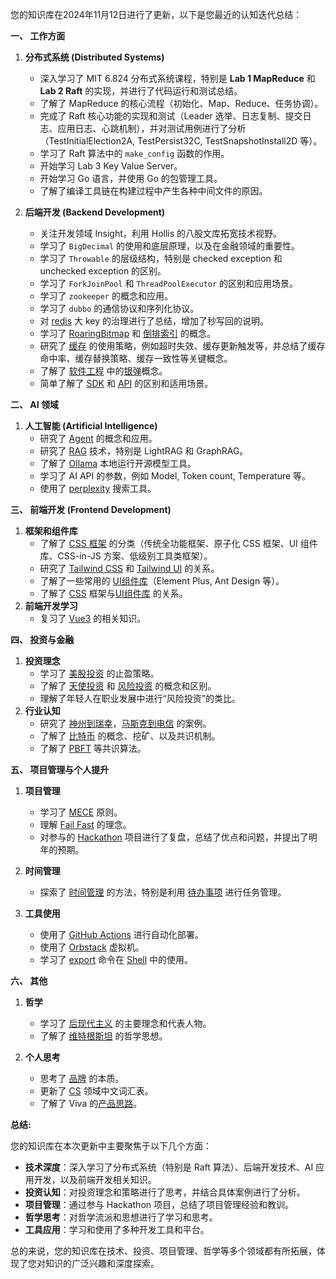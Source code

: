 您的知识库在2024年11月12日进行了更新，以下是您最近的认知迭代总结：

**一、 工作方面**

1. **分布式系统 (Distributed Systems)**
    *   深入学习了 MIT 6.824 分布式系统课程，特别是 **Lab 1 MapReduce** 和 **Lab 2 Raft** 的实现，并进行了代码运行和测试总结。
    *   了解了 MapReduce 的核心流程（初始化、Map、Reduce、任务协调）。
    *   完成了 Raft 核心功能的实现和测试（Leader 选举、日志复制、提交日志、应用日志、心跳机制），并对测试用例进行了分析（TestInitialElection2A, TestPersist32C, TestSnapshotInstall2D 等）。
    *   学习了 Raft 算法中的 `make_config` 函数的作用。
    *   开始学习 Lab 3 Key Value Server。
    *   开始学习 Go 语言，并使用 Go 的包管理工具。
    *   了解了编译工具链在构建过程中产生各种中间文件的原因。

2. **后端开发 (Backend Development)**
    *   关注开发领域 Insight，利用 Hollis 的八股文库拓宽技术视野。
    *   学习了 `BigDecimal` 的使用和底层原理，以及在金融领域的重要性。
    *   学习了 `Throwable` 的层级结构，特别是 checked exception 和 unchecked exception 的区别。
    *   学习了 `ForkJoinPool` 和 `ThreadPoolExecutor` 的区别和应用场景。
    *   学习了 `zookeeper` 的概念和应用。
    *   学习了 `dubbo` 的通信协议和序列化协议。
    *   对 [redis](redis.md) 大 key 的治理进行了总结，增加了秒写回的说明。
    *   学习了 [RoaringBitmap](RoaringBitmap.md) 和 [倒排索引](倒排索引.md) 的概念。
    *   研究了 [缓存](缓存.md) 的使用策略，例如超时失效、缓存更新触发等，并总结了缓存命中率、缓存替换策略、缓存一致性等关键概念。
    *   了解了 [软件工程](软件工程.md) 中的[银弹](银弹.md)概念。
    *   简单了解了 [SDK](SDK.md) 和 [API](API.md) 的区别和适用场景。

**二、  AI 领域**

1. **人工智能 (Artificial Intelligence)**
    *   研究了 [Agent](Agent.md) 的概念和应用。
    *   研究了 [RAG](RAG.md) 技术，特别是 LightRAG 和 GraphRAG。
    *   了解了 [Ollama](Ollama.md) 本地运行开源模型工具。
    *   学习了 AI API 的参数，例如 Model, Token count, Temperature 等。
    *   使用了 [perplexity](perplexity.md) 搜索工具。

**三、 前端开发 (Frontend Development)**

1. **框架和组件库**
    *   了解了 [CSS 框架](CSS%20框架.md) 的分类（传统全功能框架、原子化 CSS 框架、UI 组件库、CSS-in-JS 方案、低级别工具类框架）。
    *   研究了 [Tailwind CSS](Tailwind%20CSS.md) 和 [Tailwind UI](Tailwind%20UI.md) 的关系。
    *   了解了一些常用的 [UI组件库](UI组件库.md)（Element Plus, Ant Design 等）。
    *   了解了 [CSS](CSS.md) 框架与[UI组件库](UI组件库.md) 的关系。
2. **前端开发学习**
    *   复习了 [Vue3](Vue3@.md) 的相关知识。

**四、  投资与金融**

1. **投资理念**
    *   学习了 [美股投资](美股投资/@美股投资.md) 的止盈策略。
    *   了解了 [天使投资](天使投资.md) 和 [风险投资](风险投资.md) 的概念和区别。
    *   理解了年轻人在职业发展中进行“风险投资”的类比。
2. **行业认知**
    *   研究了 [神州到瑞幸](神州到瑞幸.md)，[马斯克到电信](马斯克到电信.md) 的案例。
    *   了解了 [比特币](比特币突破%2010%20万美金.md) 的概念、挖矿、以及共识机制。
    *   了解了 [PBFT](PBFT.md) 等共识算法。

**五、 项目管理与个人提升**

1. **项目管理**
    *   学习了 [MECE](MECE.md) 原则。
    *   理解 [Fail Fast](失败越快，成功越快.md) 的理念。
    *   对参与的 [Hackathon](Hackathon.md) 项目进行了复盘，总结了优点和问题，并提出了明年的预期。

2. **时间管理**
    *   探索了 [时间管理](时间管理.md) 的方法，特别是利用 [待办事项](待办事项.md) 进行任务管理。

3. **工具使用**
    *   使用了 [GitHub Actions](GitHub%20Actions.md) 进行自动化部署。
    *   使用了 [Orbstack](Orbstack.md) 虚拟机。
    *   学习了 [export](export.md) 命令在 [Shell](Shell.md) 中的使用。

**六、 其他**

1. **哲学**
    *   学习了 [后现代主义](后现代主义.md) 的主要理念和代表人物。
    *   了解了 [维特根斯坦](维特根斯坦.md) 的哲学思想。

2. **个人思考**
    *   思考了 [品牌](品牌.md) 的本质。
    *   更新了 [CS](CS@.md) 领域中文词汇表。
    *   了解了 Viva 的[产品思路](Viva.md)。

**总结:**

您的知识库在本次更新中主要聚焦于以下几个方面：

*   **技术深度**：深入学习了分布式系统（特别是 Raft 算法）、后端开发技术、AI 应用开发，以及前端开发相关知识。
*   **投资认知**：对投资理念和策略进行了思考，并结合具体案例进行了分析。
*   **项目管理**：通过参与 Hackathon 项目，总结了项目管理经验和教训。
*   **哲学思考**：对哲学流派和思想进行了学习和思考。
*   **工具应用**：学习和使用了多种开发工具和平台。

总的来说，您的知识库在技术、投资、项目管理、哲学等多个领域都有所拓展，体现了您对知识的广泛兴趣和深度探索。